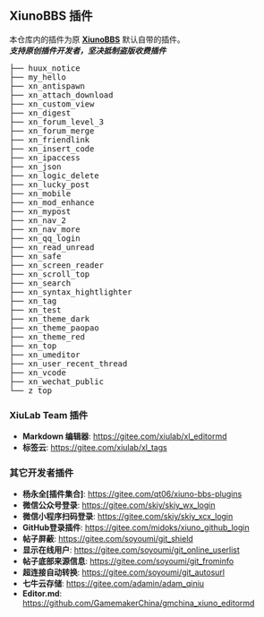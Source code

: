 XiunoBBS 插件
---
本仓库内的插件为原 **[XiunoBBS](../../../xiunobbs/tree/master/plugin)** 默认自带的插件。   
***支持原创插件开发者，坚决抵制盗版收费插件***
<pre>
├── huux_notice
├── my_hello
├── xn_antispawn
├── xn_attach_download
├── xn_custom_view
├── xn_digest
├── xn_forum_level_3
├── xn_forum_merge
├── xn_friendlink
├── xn_insert_code
├── xn_ipaccess
├── xn_json
├── xn_logic_delete
├── xn_lucky_post
├── xn_mobile
├── xn_mod_enhance
├── xn_mypost
├── xn_nav_2
├── xn_nav_more
├── xn_qq_login
├── xn_read_unread
├── xn_safe
├── xn_screen_reader
├── xn_scroll_top
├── xn_search
├── xn_syntax_hightlighter
├── xn_tag
├── xn_test
├── xn_theme_dark
├── xn_theme_paopao
├── xn_theme_red
├── xn_top
├── xn_umeditor
├── xn_user_recent_thread
├── xn_vcode
├── xn_wechat_public
└── z_top
</pre>

### XiuLab Team 插件
- **Markdown 编辑器**: https://gitee.com/xiulab/xl_editormd
- **标签云**: https://gitee.com/xiulab/xl_tags

### 其它开发者插件
- **杨永全[插件集合]**: https://gitee.com/qt06/xiuno-bbs-plugins
- **微信公众号登录**: https://gitee.com/skiy/skiy_wx_login
- **微信小程序扫码登录**: https://gitee.com/skiy/skiy_xcx_login
- **GitHub登录插件**: https://gitee.com/midoks/xiuno_github_login
- **帖子屏蔽**: https://gitee.com/soyoumi/git_shield
- **显示在线用户**: https://gitee.com/soyoumi/git_online_userlist
- **帖子底部来源信息**: https://gitee.com/soyoumi/git_frominfo
- **超连接自动转换**: https://gitee.com/soyoumi/git_autosurl
- **七牛云存储**: https://gitee.com/adamin/adam_qiniu
- **Editor.md**: https://github.com/GamemakerChina/gmchina_xiuno_editormd

 
